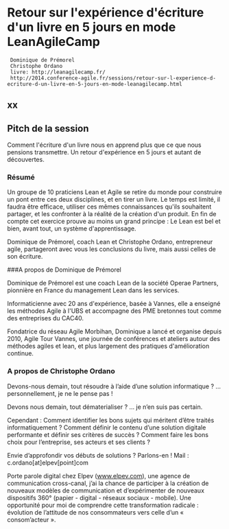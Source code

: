 # Retour sur l'expérience d'écriture d'un livre en 5 jours en mode LeanAgileCamp
     Dominique de Prémorel
     Christophe Ordano
     livre: http://leanagilecamp.fr/
     http://2014.conference-agile.fr/sessions/retour-sur-l-experience-d-ecriture-d-un-livre-en-5-jours-en-mode-leanagilecamp.html

## xx

## Pitch de la session
Comment l'écriture d'un livre nous en apprend plus que ce que nous pensions transmettre. Un retour d'expérience en 5 jours et autant de découvertes.

### Résumé

Un groupe de 10 praticiens Lean et Agile se retire du monde pour construire un pont entre ces deux disciplines, et en tirer un livre. Le temps est limité, il faudra être efficace, utiliser ces mêmes connaissances qu'ils souhaitent partager, et les confronter à la réalité de la création d'un produit. En fin de compte cet exercice prouve au moins un grand principe : Le Lean est bel et bien, avant tout, un système d'apprentissage.

Dominique de Prémorel, coach Lean et Christophe Ordano, entrepreneur agile, partageront avec vous les conclusions du livre, mais aussi celles de son écriture.

###A propos de Dominique de Prémorel

Dominique de Prémorel est une coach Lean de la société Operae Partners, pionnière en France du management Lean dans les services.

Informaticienne avec 20 ans d'expérience, basée à Vannes, elle a enseigné les méthodes Agile à l'UBS et accompagne des PME bretonnes tout comme des entreprises du CAC40.

Fondatrice du réseau Agile Morbihan, Dominique a lancé et organise depuis 2010, Agile Tour Vannes, une journée de conférences et ateliers autour des méthodes agiles et lean, et plus largement des pratiques d'amélioration continue.

### A propos de Christophe Ordano

Devons-nous demain, tout résoudre à l’aide d’une solution informatique ? … personnellement, je ne le pense pas !

Devons nous demain, tout dématerialiser ? … je n’en suis pas certain.

Cependant :
Comment identifier les bons sujets qui méritent d’être traités informatiquement ? Comment définir le contenu d’une solution digitale performante et définir ses critères de succès ? Comment faire les bons choix pour l’entreprise, ses acteurs et ses clients ?

Envie d’approfondir vos débuts de solutions ? Parlons-en !
Mail : c.ordano[at]elpev[point]com

Porte parole digital chez Elpev (www.elpev.com), une agence de communication cross-canal, j’ai la chance de participer à la création de nouveaux modèles de communication et d’expérimenter de nouveaux dispositifs 360° (papier - digital - réseaux sociaux - mobile). Une opportunité pour moi de comprendre cette transformation radicale : évolution de l’attitude de nos consommateurs vers celle d’un « consom’acteur ».
